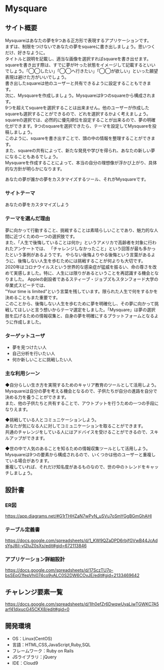 # Mysquare

## サイト概要
Mysquareはあなたの夢を9つある正方形で表現するアプリケーションです。  
まずは、制限をつけないであなたの夢をsquareに書き出しましょう。思いつくだけ、好きなように。  
タイトルと説明を記載し、適当な画像を選択すればsquareを書き出せます。squareを書き出す際は、すでに夢が叶った状態をイメージして記載するといいでしょう。「◯◯したい」「◯◯へ行きたい」「◯◯が欲しい」といった願望表現は避けた方がいいでしょう。  
書き出したsquareは他のユーザーと共有できるように設定することもできます。  
次に、Mysquareを作成しましょう。Mysquareは9つのsquareから構成されます。  
9つを超えてsquareを選択することは出来ません。他のユーザーが作成したsquareも選択することができるので、どれを選択するかよく考えましょう。squareの選択では、必然的に優先順位を設定することが出来るので、夢の明確化ができます。9つのsquareを選択できたら、テーマを設定してMysquareを投稿しましょう。  
このように、squareを書き出すことで、頭の中の情報を整理することができます。  
また、squareの共有によって、新たな発見や学びを得られ、あなたの新しい夢になることもあるでしょう。  
Mysquareを作成することによって、本当の自分の理想像が浮かび上がり、具体的な方針が明らかになります。  


あなたの夢が誰かの夢をカスタマイズするツール、それがMysquareです。



### サイトテーマ
あなたの夢をカスタマイズしよう


### テーマを選んだ理由
夢に向かって行動すること、挑戦することは素晴らしいことであり、魅力的な人間に近づくための一つの選択肢です。  
また、「人生で後悔していることは何か」というアメリカで高齢者を対象に行われたアンケートでは、
「チャレンジしなかったこと」という回答が最も多かったという事例があるようです。
やらない後悔よりやる後悔という言葉があるように、後悔しない人生を歩むためには挑戦することが何よりも大切です。  
2020年はコロナウイルスという世界的な感染症が猛威を振るい、命の尊さを改めて実感しました。特に、人生には限りがあるということを再認識する機会となりました。
Appleの創設者であるスティーブ・ジョブズもスタンフォード大学の卒業式スピーチでは、  
"Your time is limited"という言葉を残しています。限られた人生で何をするかを決めることもまた重要です。  
このことから、後悔しない人生を歩むために夢を明確化し、その夢に向かって挑戦してほしいと言う想いからテーマ選定をしました。「Mysquare」は夢の選択肢を広げるための情報収集と、自身の夢を明確にするプラットフォームとなるように作成しました。

### ターゲットユーザ
- 夢を見つけたい人
- 自己分析を行いたい人
- 何か新しいことに挑戦したい人

### 主な利用シーン
◆自分らしい生き方を実現するためのキャリア教育のツールとして活用しよう。  
Mysquareは自分の夢を考える機会となるので、子供たちが自分の進路を自分で決める力を養うことができます。  
また、他の子供たちと共有することで、アウトプットを行うための一つの手段になりえます。

◆挑戦している人とコミュニケーションしよう。  
あなたが気になる人に対してコミュニケーションを取ることができます。  
共通のチャレンジをしている人にはアドバイスを受けることができるので、スキルアップができます。

◆世の中で人気のあることを知るための情報収集ツールとして活用しよう。  
Mysquareは9つの要素から構成されるので、いくつかは他のユーザーと重複している場合があります。  
重複していれば、それだけ知名度があるものなので、世の中のトレンドをキャッチしましょう。

## 設計書
### ER図
<https://app.diagrams.net/#G1rTHHZaN7wPvN_uSVu7oSmYGgBGmGhAHl>

### テーブル定義書
<https://docs.google.com/spreadsheets/d/1_KW9QZaDPD6rbjfGVwB44JcAdsYgJ8il-yI2luZ0sXs/edit#gid=672113846>

### アプリケーション詳細設計
<https://docs.google.com/spreadsheets/d/17SczTU7o-bsSEpG1fepVhi074co9yALC0S2DW6COvJE/edit#gid=2133469642>

## チャレンジ要素一覧
<https://docs.google.com/spreadsheets/d/1Ih0efZr6DwqwUyaLiwTGWKC7A5arf41djxucG45CKX8/edit#gid=0>

## 開発環境
- OS：Linux(CentOS)
- 言語：HTML,CSS,JavaScript,Ruby,SQL
- フレームワーク：Ruby on Rails
- JSライブラリ：jQuery
- IDE：Cloud9
